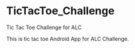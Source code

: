 # TicTacToe_Challenge
Tic Tac Toe Challenge for ALC

This is tic tac toe Android App for ALC Challenge.
